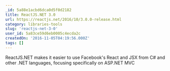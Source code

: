```yaml
---
_id: 5a88e1acbd6dca0d5f0d2182
title: ReactJS.NET 3.0
url: https://reactjs.net/2016/10/3.0.0-release.html
category: libraries-tools
slug: 'reactjs-net-3-0'
user_id: 5a83ce59d6eb0005c4ecda2c
createdOn: '2016-11-05T04:19:56.000Z'
tags: []
---
```


ReactJS.NET makes it easier to use Facebook's React and JSX from C# and other .NET languages, focusing specifically on ASP.NET MVC
